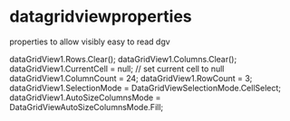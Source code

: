 # datagridviewproperties
properties to allow visibly easy to read dgv

dataGridView1.Rows.Clear();
            dataGridView1.Columns.Clear();
            dataGridView1.CurrentCell = null; // set current cell to null
            dataGridView1.ColumnCount = 24;
            dataGridView1.RowCount = 3; 
            dataGridView1.SelectionMode = DataGridViewSelectionMode.CellSelect;
            dataGridView1.AutoSizeColumnsMode = DataGridViewAutoSizeColumnsMode.Fill;
